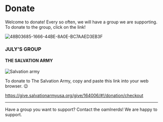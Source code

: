 
# Donate

Welcome to donate! Every so often, we will have a group we are supporting. To donate to the group, click on the link!

![48B03685-1666-44BE-8A0E-BC7AAED3EB3F](https://user-images.githubusercontent.com/48270916/85074513-22b21500-b169-11ea-9ed3-6014d5c4a54a.jpeg)

### JULY’S GROUP

#### THE SALVATION ARMY

![Salvation army](https://user-images.githubusercontent.com/48270916/95145505-dbf02700-0727-11eb-84a7-b0058ea70de9.jpg)

To donate to The Salvation Army, copy and paste this link into your web browser. 😉 

https://give.salvationarmyusa.org/give/164006/#!/donation/checkout

* * *

Have a group you want to support? Contact the oamlnerds! We are happy to support.
